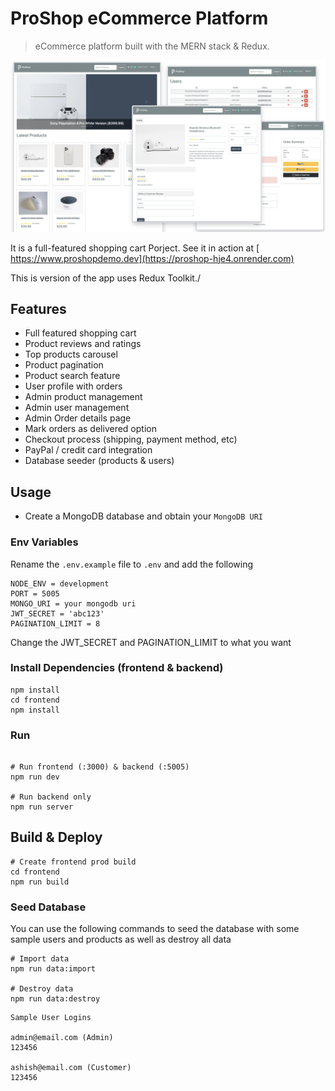 # ProShop eCommerce Platform 

> eCommerce platform built with the MERN stack & Redux.

<img src="./frontend/public/images/screens.png">

It is a full-featured shopping cart Porject. See it in action at [ https://www.proshopdemo.dev](https://proshop-hje4.onrender.com)

This is version of the app uses Redux Toolkit./

## Features

- Full featured shopping cart
- Product reviews and ratings
- Top products carousel
- Product pagination
- Product search feature
- User profile with orders
- Admin product management
- Admin user management
- Admin Order details page
- Mark orders as delivered option
- Checkout process (shipping, payment method, etc)
- PayPal / credit card integration
- Database seeder (products & users)

## Usage

- Create a MongoDB database and obtain your `MongoDB URI`

### Env Variables

Rename the `.env.example` file to `.env` and add the following

```
NODE_ENV = development
PORT = 5005
MONGO_URI = your mongodb uri
JWT_SECRET = 'abc123'
PAGINATION_LIMIT = 8
```

Change the JWT_SECRET and PAGINATION_LIMIT to what you want

### Install Dependencies (frontend & backend)

```
npm install
cd frontend
npm install
```

### Run

```

# Run frontend (:3000) & backend (:5005)
npm run dev

# Run backend only
npm run server
```

## Build & Deploy

```
# Create frontend prod build
cd frontend
npm run build
```

### Seed Database

You can use the following commands to seed the database with some sample users and products as well as destroy all data

```
# Import data
npm run data:import

# Destroy data
npm run data:destroy
```

```
Sample User Logins

admin@email.com (Admin)
123456

ashish@email.com (Customer)
123456

```

